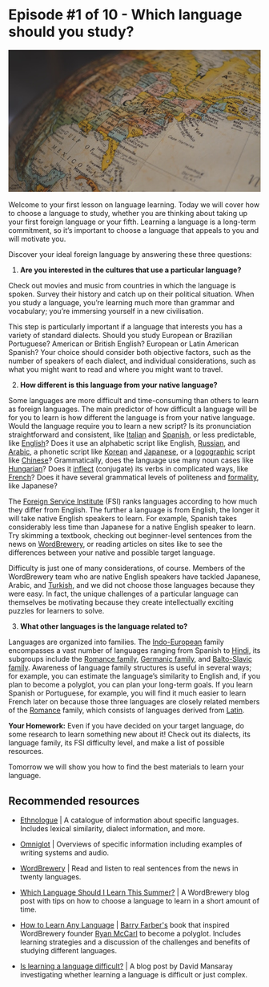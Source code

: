# Episode #1 of 10 - Which language should you study?

![](lesson-01.jpg)

Welcome to your first lesson on language learning. Today we will cover how to choose a language to study, whether you are thinking about taking up your first foreign language or your fifth. Learning a language is a long-term commitment, so it’s important to choose a language that appeals to you and will motivate you.

Discover your ideal foreign language by answering these three questions:

1. **Are you interested in the cultures that use a particular language?**

Check out movies and music from countries in which the language is spoken. Survey their history and catch up on their political situation. When you study a language, you’re learning much more than grammar and vocabulary; you’re immersing yourself in a new civilisation.

This step is particularly important if a language that interests you has a variety of standard dialects. Should you study European or Brazilian Portuguese? American or British English? European or Latin American Spanish? Your choice should consider both objective factors, such as the number of speakers of each dialect, and individual considerations, such as what you might want to read and where you might want to travel.

2. **How different is this language from your native language?**

Some languages are more difficult and time-consuming than others to learn as foreign languages. The main predictor of how difficult a language will be for you to learn is how different the language is from your native language. Would the language require you to learn a new script? Is its pronunciation straightforward and consistent, like [Italian](http://www.omniglot.com/writing/italian.htm) and [Spanish](http://www.omniglot.com/writing/spanish.htm), or less predictable, like [English](http://www.omniglot.com/writing/english.htm)? Does it use an alphabetic script like English, [Russian](http://www.omniglot.com/writing/russian.htm), and [Arabic](http://www.omniglot.com/writing/arabic.htm), a phonetic script like [Korean](http://www.omniglot.com/writing/korean.htm) and [Japanese](http://www.omniglot.com/writing/japanese.htm), or a [logographic](https://en.wikipedia.org/wiki/Logogram) script like [Chinese](http://www.omniglot.com/chinese/index.htm)? Grammatically, does the language use many noun cases like [Hungarian](http://www.omniglot.com/writing/hungarian.htm)? Does it [inflect](https://en.wikipedia.org/wiki/Inflection) (conjugate) its verbs in complicated ways, like [French](http://www.omniglot.com/writing/french.htm)? Does it have several grammatical levels of politeness and [formality](https://en.wikipedia.org/wiki/Honorific_speech_in_Japanese), like Japanese?

The [Foreign Service Institute](https://en.wikibooks.org/wiki/Wikibooks:Language_Learning_Difficulty_for_English_Speakers) (FSI) ranks languages according to how much they differ from English. The further a language is from English, the longer it will take native English speakers to learn. For example, Spanish takes considerably less time than Japanese for a native English speaker to learn. Try skimming a textbook, checking out beginner-level sentences from the news on [WordBrewery](https://wordbrewery.com/), or reading articles on sites like to see the differences between your native and possible target language.

Difficulty is just one of many considerations, of course. Members of the WordBrewery team who are native English speakers have tackled Japanese, Arabic, and [Turkish](http://www.omniglot.com/writing/turkish.htm), and we did not choose those languages because they were easy. In fact, the unique challenges of a particular language can themselves be motivating because they create intellectually exciting puzzles for learners to solve.

3. **What other languages is the language related to?**

Languages are organized into families. The [Indo-European](https://en.wikipedia.org/wiki/Indo-European_languages) family encompasses a vast number of languages ranging from Spanish to [Hindi](http://www.omniglot.com/writing/hindi.htm), its subgroups include the [Romance family](https://en.wikipedia.org/wiki/Romance_languages), [Germanic family](https://en.wikipedia.org/wiki/Germanic_languages), and [Balto-Slavic family](https://en.wikipedia.org/wiki/Balto-Slavic_languages). Awareness of language family structures is useful in several ways; for example, you can estimate the language’s similarity to English and, if you plan to become a polyglot, you can plan your long-term goals. If you learn Spanish or Portuguese, for example, you will find it much easier to learn French later on because those three languages are closely related members of the [Romance](https://en.wikipedia.org/wiki/Romance_languages) family, which consists of languages derived from [Latin](http://www.omniglot.com/writing/latin2.htm).

**Your Homework:** Even if you have decided on your target language, do some research to learn something new about it! Check out its dialects, its language family, its FSI difficulty level, and make a list of possible resources.

Tomorrow we will show you how to find the best materials to learn your language.

## Recommended resources

- [Ethnologue](https://www.ethnologue.com/) | A catalogue of information about specific languages. Includes lexical similarity, dialect information, and more.

- [Omniglot](http://www.omniglot.com/writing/languages.htm) | Overviews of specific information including examples of writing systems and audio.

- [WordBrewery](https://wordbrewery.com/) | Read and listen to real sentences from the news in twenty languages.

- [Which Language Should I Learn This Summer?](https://wordbrewery.com/blog/learning/what-languages-should-learn-summer/) | A WordBrewery blog post with tips on how to choose a language to learn in a short amount of time.

- [How to Learn Any Language](https://www.amazon.com/dp/1567315437/ref=cm_sw_r_cp_ep_dp_ztL0ybT4RHK9W) | [Barry Farber's](https://en.wikipedia.org/wiki/Barry_Farber) book that inspired WordBrewery founder [Ryan McCarl](ryanmccarl.com/) to become a polyglot. Includes learning strategies and a discussion of the challenges and benefits of studying different languages.

- [Is learning a language difficult?](https://www.davidmansaray.com/is-language-learning-difficult) | A blog post by David Mansaray investigating whether learning a language is difficult or just complex.

